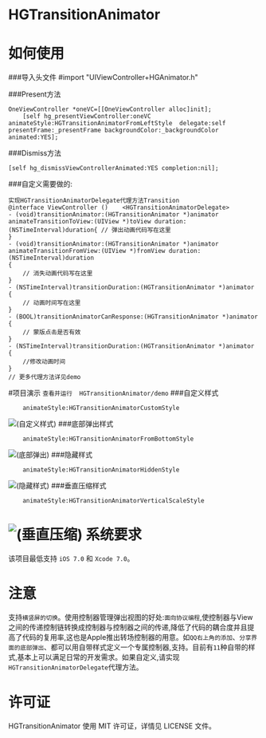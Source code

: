 HGTransitionAnimator
==============
如何使用
==============
###导入头文件
	#import "UIViewController+HGAnimator.h"

###Present方法
```
OneViewController *oneVC=[[OneViewController alloc]init];
	[self hg_presentViewController:oneVC animateStyle:HGTransitionAnimatorFromLeftStyle  delegate:self presentFrame:_presentFrame backgroundColor:_backgroundColor animated:YES];
```

###Dismiss方法
```
[self hg_dismissViewControllerAnimated:YES completion:nil];
```
###自定义需要做的:
```
实现HGTransitionAnimatorDelegate代理方法Transition
@interface ViewController ()	<HGTransitionAnimatorDelegate>
- (void)transitionAnimator:(HGTransitionAnimator *)animator animateTransitionToView:(UIView *)toView duration:(NSTimeInterval)duration{	// 弹出动画代码写在这里
}
- (void)transitionAnimator:(HGTransitionAnimator *)animator animateTransitionFromView:(UIView *)fromView duration:(NSTimeInterval)duration
{
	// 消失动画代码写在这里
}
- (NSTimeInterval)transitionDuration:(HGTransitionAnimator *)animator
{
    // 动画时间写在这里
}
- (BOOL)transitionAnimatorCanResponse:(HGTransitionAnimator *)animator
{
	// 蒙版点击是否有效
}
- (NSTimeInterval)transitionDuration:(HGTransitionAnimator *)animator
{
	//修改动画时间
}
// 更多代理方法详见demo
```
#项目演示
`查看并运行 	HGTransitionAnimator/demo`
###自定义样式
```
	animateStyle:HGTransitionAnimatorCustomStyle
```
![(自定义样式)](http://files.cnblogs.com/files/zhahao/%E8%87%AA%E5%AE%9A%E4%B9%89%E6%A0%B7%E5%BC%8F.gif)
###底部弹出样式
```
	animateStyle:HGTransitionAnimatorFromBottomStyle
```
![(底部弹出)](http://files.cnblogs.com/files/zhahao/%E5%BA%95%E9%83%A8%E5%BC%B9%E5%87%BA.gif)
###隐藏样式
```
	animateStyle:HGTransitionAnimatorHiddenStyle
```
![(隐藏样式)](http://files.cnblogs.com/files/zhahao/%E9%9A%90%E8%97%8F%E6%A0%B7%E5%BC%8F.gif)
###垂直压缩样式
```
	animateStyle:HGTransitionAnimatorVerticalScaleStyle
```
![(垂直压缩)](http://files.cnblogs.com/files/zhahao/%E5%9E%82%E7%9B%B4%E5%8E%8B%E7%BC%A9%E6%A0%B7%E5%BC%8F.gif)
系统要求
==============
该项目最低支持 `iOS 7.0` 和 `Xcode 7.0`。


注意
==============
支持`横竖屏的切换`。使用控制器管理弹出视图的好处:`面向协议编程`,使控制器与View之间的传递控制链转换成控制器与控制器之间的传递,降低了代码的耦合度并且提高了代码的复用率,这也是Apple推出转场控制器的用意。如`QQ右上角的添加`、`分享界面的底部弹出`、都可以用自带样式定义一个专属控制器,支持。目前有`11`种自带的样式,基本上可以满足日常的开发需求。如果自定义,请实现`HGTransitionAnimatorDelegate`代理方法。


许可证
==============
HGTransitionAnimator 使用 MIT 许可证，详情见 LICENSE 文件。